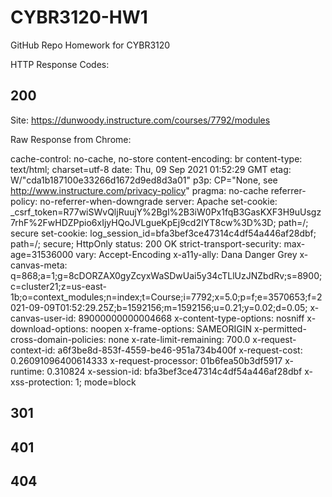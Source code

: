 # CYBR3120-HW1
GitHub Repo Homework for CYBR3120

HTTP Response Codes:

## 200
Site:
https://dunwoody.instructure.com/courses/7792/modules

Raw Response from Chrome:

cache-control: no-cache, no-store
content-encoding: br
content-type: text/html; charset=utf-8
date: Thu, 09 Sep 2021 01:52:29 GMT
etag: W/"cda1b187100e33266d1672d9ed8d3a01"
p3p: CP="None, see http://www.instructure.com/privacy-policy"
pragma: no-cache
referrer-policy: no-referrer-when-downgrade
server: Apache
set-cookie: _csrf_token=R77wiSWvQljRuujY%2Bgl%2B3iW0Px1fqB3GasKXF3H9uUsgz7rhF%2FwHDZPpio6xIjyHQoJVLgueKpEj9cd2IYT8cw%3D%3D; path=/; secure
set-cookie: log_session_id=bfa3bef3ce47314c4df54a446af28dbf; path=/; secure; HttpOnly
status: 200 OK
strict-transport-security: max-age=31536000
vary: Accept-Encoding
x-a11y-ally: Dana Danger Grey
x-canvas-meta: q=868;a=1;g=8cDORZAX0gyZcyxWaSDwUai5y34cTLlUzJNZbdRv;s=8900;c=cluster21;z=us-east-1b;o=context_modules;n=index;t=Course;i=7792;x=5.0;p=f;e=3570653;f=2021-09-09T01:52:29.25Z;b=1592156;m=1592156;u=0.21;y=0.02;d=0.05;
x-canvas-user-id: 89000000000004668
x-content-type-options: nosniff
x-download-options: noopen
x-frame-options: SAMEORIGIN
x-permitted-cross-domain-policies: none
x-rate-limit-remaining: 700.0
x-request-context-id: a6f3be8d-853f-4559-be46-951a734b400f
x-request-cost: 0.26091096400614333
x-request-processor: 01b6fea50b3df5917
x-runtime: 0.310824
x-session-id: bfa3bef3ce47314c4df54a446af28dbf
x-xss-protection: 1; mode=block
## 301

## 401

## 404

